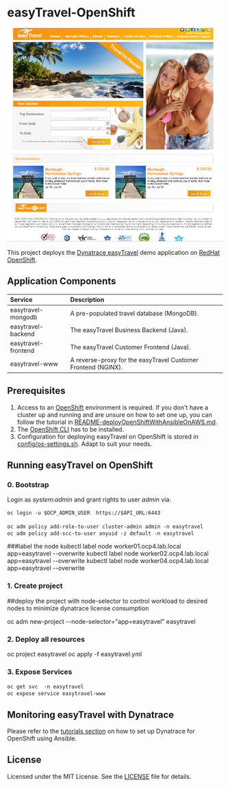 # easyTravel-OpenShift

![easyTravel Logo](https://github.com/holylai830830/easyTravel-OpenShift/blob/master/screen.png)

This project deploys the [Dynatrace easyTravel](https://community.dynatrace.com/community/display/DL/Demo+Applications+-+easyTravel) demo application on [RedHat OpenShift](https://www.openshift.com).

## Application Components

| Service             | Description
|:--------------------|:-----------
| easytravel-mongodb  | A pre-populated travel database (MongoDB).
| easytravel-backend  | The easyTravel Business Backend (Java).
| easytravel-frontend | The easyTravel Customer Frontend (Java).
| easytravel-www      | A reverse-proxy for the easyTravel Customer Frontend (NGINX).

## Prerequisites

1. Access to an [OpenShift](https://www.openshift.com) environment is required. If you don't have a cluster up and running and are unsure on how to set one up, you can follow the tutorial in [README-deployOpenShiftWithAnsibleOnAWS.md](https://github.com/dynatrace-innovationlab/easyTravel-OpenShift/blob/master/README-deployOpenShiftOnAwsWithAnsible.md).
2. The [OpenShift CLI](https://docs.openshift.org/latest/cli_reference/get_started_cli.html) has to be installed.
3. Configuration for deploying easyTravel on OpenShift is stored in [config/os-settings.sh](https://github.com/dynatrace-innovationlab/easyTravel-OpenShift/blob/master/config/os-settings.sh). Adapt to suit your needs.

## Running easyTravel on OpenShift

### 0. Bootstrap

Login as *system:admin* and grant rights to user *admin* via:

```
oc login -u $OCP_ADMIN_USER  https://$API_URL:6443

oc adm policy add-role-to-user cluster-admin admin -n easytravel
oc adm policy add-scc-to-user anyuid -z default -n easytravel
```

###label the node
kubectl label node worker01.ocp4.lab.local app=easytravel --overwrite
kubectl label node worker02.ocp4.lab.local app=easytravel --overwrite
kubectl label node worker04.ocp4.lab.local app=easytravel --overwrite

### 1. Create project 

##deploy the project with node-selector to control workload to desired nodes to minimize dynatrace license consumption 

oc adm new-project --node-selector="app=easytravel" easytravel

### 2. Deploy all resources 
oc project easytravel
oc apply -f easytravel.yml

### 3. Expose Services

```
oc get svc  -n easytravel
oc expose service easytravel-www
```


## Monitoring easyTravel with Dynatrace

Please refer to the [tutorials section](https://github.com/dynatrace-innovationlab/easyTravel-OpenShift/tree/master/tutorials/) on how to set up Dynatrace for OpenShift using Ansible.

## License

Licensed under the MIT License. See the [LICENSE](https://github.com/dynatrace-innovationlab/easyTravel-OpenShift/blob/master/LICENSE) file for details.
